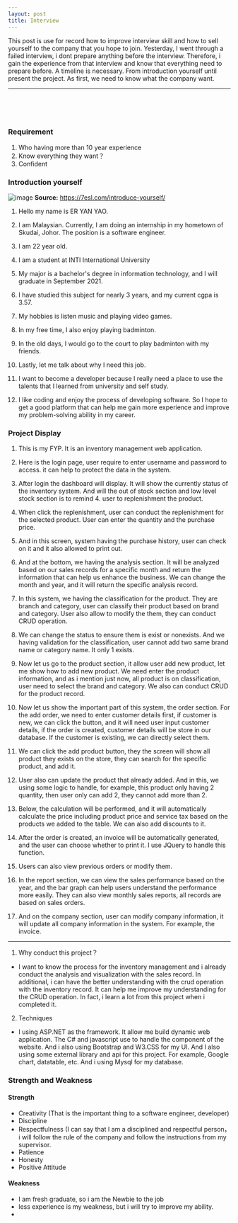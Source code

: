 ```yaml
---
layout: post
title: Interview
---
```


This post is use for record how to improve interview skill and how to sell yourself to the company that you hope to join. Yesterday, I went through a failed interview, i dont prepare anything before the interview. Therefore, i gain the experience from that interview and know that everything need to prepare before. A timeline is necessary. From introduction yourself until present the project. As first, we need to know what the company want. 

---
<br><br><br>

### Requirement
1. Who having more than 10 year experience
2. Know everything they want？
3. Confident


### Introduction yourself
![image](https://user-images.githubusercontent.com/74011230/123500709-8a4f4a00-d672-11eb-8503-c9fa7dc4f0b6.png)
**Source:** <https://7esl.com/introduce-yourself/>
<br>
1. Hello my name is ER YAN YAO.

2. I am Malaysian. Currently, I am doing an internship in my hometown of Skudai, Johor. The position is a software engineer.

3. I am 22 year old. 

4. I am a student at INTI International University 

5. My major is a bachelor's degree in information technology, and I will graduate in September 2021. 

6. I have studied this subject for nearly 3 years, and my current cgpa is 3.57.

7. My hobbies is listen music and playing video games. 

8. In my free time, I also enjoy playing badminton.

9. In the old days, I would go to the court to play badminton with my friends.

10. Lastly, let me talk about why I need this job. 

11. I want to become a developer because I really need a place to use the talents that I learned from university and self study. 

12. I like coding and enjoy the process of developing software. So I hope to get a good platform that can help me gain more experience and improve my problem-solving ability in my career.


### Project Display

1. This is my FYP. It is an inventory management web application. 
2. Here is the login page, user require to enter username and password to access. it can help to protect the data in the system.
3. After login the dashboard will display. It will show the currently status of the inventory system. And will the out of stock section and low level stock section is to remind 4. user to replenishment the product. 
5. When click the replenishment, user can conduct the replenishment for the selected product. User can enter the quantity and the purchase price. 
6. And in this screen, system having the purchase history, user can check on it and it also allowed to print out.
7. And at the bottom, we having the analysis section. It will be analyzed based on our sales records for a specific month and return the information that can help us enhance the business. We can change the month and year, and it will return the specific analysis record.
8. In this system, we having the classification for the product. They are branch and category, user can classify their product based on brand and category. User also allow to modify the them, they can conduct CRUD operation. 
9. We can change the status to ensure them is exist or nonexists. And we having validation for the classification, user cannot add two same brand name or category name. It only 1 exists.

10. Now let us go to the product section, it allow user add new product, let me show how to add new product. We need enter the product information, and as i mention just now, all product is on classification, user need to select the brand and category. We also can conduct CRUD for the product record. 

11. Now let us show the important part of this system, the order section. For the add order, we need to enter customer details first, if customer is new, we can click the button, and it will need user input customer details, if the order is created, customer details will be store in our database. If the customer is existing, we can directly select them.
12. We can click the add product button, they the screen will show all product they exists on the store, they can search for the specific product, and add it. 
13. User also can update the product that already added. And in this, we using some logic to handle, for example, this product only having 2 quantity, then user only can add 2, they cannot add more than 2. 
14. Below, the calculation will be performed, and it will automatically calculate the price including product price and service tax based on the products we added to the table. We can also add discounts to it.
15. After the order is created, an invoice will be automatically generated, and the user can choose whether to print it. I use JQuery to handle this function.
16. Users can also view previous orders or modify them.

17. In the report section, we can view the sales performance based on the year, and the bar graph can help users understand the performance more easily. They can also view monthly sales reports, all records are based on sales orders.
18. And on the company section, user can modify company information, it will update all company information in the system. For example, the invoice.

---
1. Why conduct this project？
- I want to know the process for the inventory management and i already conduct the analysis and visualization with the sales record. In additional, i can have the better understanding with the crud operation with the inventory record. It can help me improve my understanding for the CRUD operation. In fact, i learn a lot from this project when i completed it. 

2. Techniques
- I using ASP.NET as the framework. It allow me build dynamic web application. The C# and javascript use to handle the component of the website. And i also using Bootstrap and W3.CSS for my UI. And I also using some external library and api for this project. For example, Google chart, datatable, etc. And i using Mysql for my database. 

### Strength and Weakness
#### Strength
- Creativity (That is the important thing to a software engineer, developer)
- Discipline 
- Respectfulness (I can say that I am a disciplined and respectful person，i will follow the rule of the company and follow the instructions from my supervisor.
- Patience
- Honesty
- Positive Attitude

#### Weakness
- I am fresh graduate, so i am the Newbie to the job
- less experience is my weakness, but i will try to improve my ability.
- 
